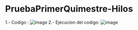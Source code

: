 # PruebaPrimerQuimestre-Hilos
1.- Codigo :
![image](https://user-images.githubusercontent.com/85882973/178615553-aab6c087-ea6d-49d6-b6dd-1f53aa3187c7.png)
2.- Ejecucion del codigo:
![image](https://user-images.githubusercontent.com/85882973/178615654-0591a34a-f243-4a4d-aa89-afd24e491c63.png)
